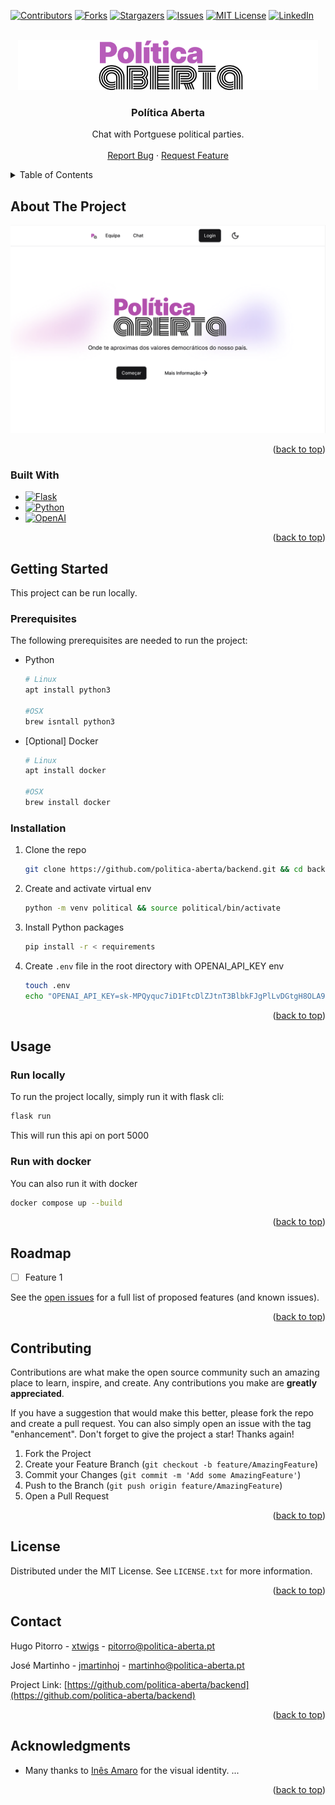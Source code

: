 <!-- Improved compatibility of back to top link: See: https://github.com/othneildrew/Best-README-Template/pull/73 -->
<a name="readme-top"></a>
<!--
*** Thanks for checking out the Best-README-Template. If you have a suggestion
*** that would make this better, please fork the repo and create a pull request
*** or simply open an issue with the tag "enhancement".
*** Don't forget to give the project a star!
*** Thanks again! Now go create something AMAZING! :D
-->



<!-- PROJECT SHIELDS -->
<!--
*** I'm using markdown "reference style" links for readability.
*** Reference links are enclosed in brackets [ ] instead of parentheses ( ).
*** See the bottom of this document for the declaration of the reference variables
*** for contributors-url, forks-url, etc. This is an optional, concise syntax you may use.
*** https://www.markdownguide.org/basic-syntax/#reference-style-links
-->
[![Contributors][contributors-shield]][contributors-url]
[![Forks][forks-shield]][forks-url]
[![Stargazers][stars-shield]][stars-url]
[![Issues][issues-shield]][issues-url]
[![MIT License][license-shield]][license-url]
[![LinkedIn][linkedin-shield]][linkedin-url]



<!-- PROJECT LOGO -->
<br />
<div align="center">
  <a href="https://github.com/politica-aberta/backend">
    <img src="images/logo.png" alt="Logo" height="80">
  </a>

<h3 align="center">Política Aberta</h3>

  <p align="center">
    Chat with Portguese political parties.
    <!-- <br />
    <a href="https://github.com/politica-aberta/backend"><strong>Explore the docs »</strong></a> -->
    <br />
    <br />
    <a href="https://github.com/politica-aberta/backend/issues">Report Bug</a>
    ·
    <a href="https://github.com/politica-aberta/backend/issues">Request Feature</a>
  </p>
</div>



<!-- TABLE OF CONTENTS -->
<details>
  <summary>Table of Contents</summary>
  <ol>
    <li>
      <a href="#about-the-project">About The Project</a>
      <ul>
        <li><a href="#built-with">Built With</a></li>
      </ul>
    </li>
    <li>
      <a href="#getting-started">Getting Started</a>
      <ul>
        <li><a href="#prerequisites">Prerequisites</a></li>
        <li><a href="#installation">Installation</a></li>
      </ul>
    </li>
    <li><a href="#usage">Usage</a></li>
    <li><a href="#roadmap">Roadmap</a></li>
    <li><a href="#contributing">Contributing</a></li>
    <li><a href="#license">License</a></li>
    <li><a href="#contact">Contact</a></li>
    <li><a href="#acknowledgments">Acknowledgments</a></li>
  </ol>
</details>



<!-- ABOUT THE PROJECT -->
## About The Project

[![Poítica Aberta screen shot](images/screenshot.png)](https://www.openai.com)


<p align="right">(<a href="#readme-top">back to top</a>)</p>



### Built With

* [![Flask][Flask.py]][Flask-url]
* [![Python][Python.org]][Python-url]
* [![OpenAI][OpenAI.com]][OpenAI-url]

<p align="right">(<a href="#readme-top">back to top</a>)</p>



<!-- GETTING STARTED -->
## Getting Started


This project can be run locally.

### Prerequisites

The following prerequisites are needed to run the project:
* Python
    ```sh
    # Linux
    apt install python3

    #OSX
    brew isntall python3
    ```
* [Optional] Docker
    ```sh
    # Linux
    apt install docker

    #OSX
    brew install docker
    ```



### Installation

1. Clone the repo
   ```sh
   git clone https://github.com/politica-aberta/backend.git && cd backend
   ```
2. Create and activate virtual env
    ```sh
   python -m venv political && source political/bin/activate
   ```
3. Install Python packages
   ```sh
   pip install -r < requirements
   ```
4. Create `.env` file in the root directory with OPENAI_API_KEY env
   ```sh
   touch .env
   echo "OPENAI_API_KEY=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" > .env
   ```

<p align="right">(<a href="#readme-top">back to top</a>)</p>



<!-- USAGE EXAMPLES -->
## Usage

### Run locally

To run the project locally, simply run it with flask cli:
```sh
flask run
```

This will run this api on port 5000

### Run with docker

You can also run it with docker
```sh
docker compose up --build
```

<p align="right">(<a href="#readme-top">back to top</a>)</p>



<!-- ROADMAP -->
## Roadmap

- [ ] Feature 1

See the [open issues](https://github.com/politica-aberta/backend/issues) for a full list of proposed features (and known issues).

<p align="right">(<a href="#readme-top">back to top</a>)</p>



<!-- CONTRIBUTING -->
## Contributing

Contributions are what make the open source community such an amazing place to learn, inspire, and create. Any contributions you make are **greatly appreciated**.

If you have a suggestion that would make this better, please fork the repo and create a pull request. You can also simply open an issue with the tag "enhancement".
Don't forget to give the project a star! Thanks again!

1. Fork the Project
2. Create your Feature Branch (`git checkout -b feature/AmazingFeature`)
3. Commit your Changes (`git commit -m 'Add some AmazingFeature'`)
4. Push to the Branch (`git push origin feature/AmazingFeature`)
5. Open a Pull Request

<p align="right">(<a href="#readme-top">back to top</a>)</p>



<!-- LICENSE -->
## License

Distributed under the MIT License. See `LICENSE.txt` for more information.

<p align="right">(<a href="#readme-top">back to top</a>)</p>



<!-- CONTACT -->
## Contact

Hugo Pitorro - [xtwigs](https://www.github.com/xtwigs/) - pitorro@politica-aberta.pt

José Martinho - [jmartinhoj](https://www.github.com/jmartinhoj/) - martinho@politica-aberta.pt

Project Link: [https://github.com/politica-aberta/backend](https://github.com/politica-aberta/backend)

<p align="right">(<a href="#readme-top">back to top</a>)</p>



<!-- ACKNOWLEDGMENTS -->
## Acknowledgments

* Many thanks to [Inês Amaro]() for the visual identity.
...

<p align="right">(<a href="#readme-top">back to top</a>)</p>



<!-- MARKDOWN LINKS & IMAGES -->
<!-- https://www.markdownguide.org/basic-syntax/#reference-style-links -->
[contributors-shield]: https://img.shields.io/github/contributors/politica-aberta/backend.svg?style=for-the-badge
[contributors-url]: https://github.com/politica-aberta/backend/graphs/contributors
[forks-shield]: https://img.shields.io/github/forks/politica-aberta/backend.svg?style=for-the-badge
[forks-url]: https://github.com/politica-aberta/backend/network/members
[stars-shield]: https://img.shields.io/github/stars/politica-aberta/backend.svg?style=for-the-badge
[stars-url]: https://github.com/politica-aberta/backend/stargazers
[issues-shield]: https://img.shields.io/github/issues/politica-aberta/backend.svg?style=for-the-badge
[issues-url]: https://github.com/politica-aberta/backend/issues
[license-shield]: https://img.shields.io/github/license/politica-aberta/backend.svg?style=for-the-badge
[license-url]: https://github.com/politica-aberta/backend/blob/master/LICENSE.txt
[linkedin-shield]: https://img.shields.io/badge/-LinkedIn-black.svg?style=for-the-badge&logo=linkedin&colorB=555
[linkedin-url]: https://linkedin.com/in/jmartinhoj
[product-screenshot]: images/screenshot.png
[Next.js]: https://img.shields.io/badge/next.js-000000?style=for-the-badge&logo=nextdotjs&logoColor=white
[Next-url]: https://nextjs.org/
[React.js]: https://img.shields.io/badge/React-20232A?style=for-the-badge&logo=react&logoColor=61DAFB
[React-url]: https://reactjs.org/
[Vue.js]: https://img.shields.io/badge/Vue.js-35495E?style=for-the-badge&logo=vuedotjs&logoColor=4FC08D
[Vue-url]: https://vuejs.org/
[Angular.io]: https://img.shields.io/badge/Angular-DD0031?style=for-the-badge&logo=angular&logoColor=white
[Angular-url]: https://angular.io/
[Svelte.dev]: https://img.shields.io/badge/Svelte-4A4A55?style=for-the-badge&logo=svelte&logoColor=FF3E00
[Svelte-url]: https://svelte.dev/
[Laravel.com]: https://img.shields.io/badge/Laravel-FF2D20?style=for-the-badge&logo=laravel&logoColor=white
[Laravel-url]: https://laravel.com
[Bootstrap.com]: https://img.shields.io/badge/Bootstrap-563D7C?style=for-the-badge&logo=bootstrap&logoColor=white
[Bootstrap-url]: https://getbootstrap.com
[JQuery.com]: https://img.shields.io/badge/jQuery-0769AD?style=for-the-badge&logo=jquery&logoColor=white
[JQuery-url]: https://jquery.com 
[Flask.py]: https://img.shields.io/badge/flask-00BFFF?style=for-the-badge&logo=flask&logoColor=white
[Flask-url]: https://flask.palletsprojects.com/en/3.0.x/
[Python.org]: https://img.shields.io/badge/python-306998?style=for-the-badge&logo=python&logoColor=white
[Python-url]: https://www.python.org/
[OpenAI.com]: https://img.shields.io/badge/openAI-000000?style=for-the-badge&logo=openai&logoColor=white
[OpenAI-url]: https://www.openai.com/